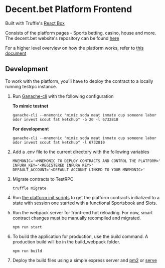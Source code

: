 # Decent.bet Platform Frontend

Built with Truffle's [React Box](http://truffleframework.com/boxes/react)

Consists of the platform pages - Sports betting, casino, house and more. The decent.bet website's repository can be found [here](https://github.com/decent-bet/web-frontend)

For a higher level overview on how the platform works, refer to [this document](https://github.com/decent-bet/platform-frontend/blob/master/docs/platform-architecture.md)

## Development

To work with the platform, you'll have to deploy the contract to a locally running testrpc instance. 

1. Run [Ganache-cli](https://github.com/trufflesuite/ganache-cli) with the following configuration

    **To mimic testnet**
    ```
    ganache-cli --mnemonic "mimic soda meat inmate cup someone labor odor invest scout fat ketchup" -b 20 -l 6732810
    ```
    
    **For development**
    ```
    ganache-cli --mnemonic "mimic soda meat inmate cup someone labor odor invest scout fat ketchup" -l 6732810
    ```
    
2. Add a .env file to the current directory with the following variables

    ```
    MNEMONIC='<MNEMONIC TO DEPLOY CONTRACTS AND CONTROL THE PLATFORM>'
    INFURA_KEY='<REGISTERED INFURA KEY>'
    DEFAULT_ACCOUNT='<DEFAULT ACCOUNT LINKED TO YOUR MNEMONIC>'
    ```
    
3. Migrate contracts to TestRPC

    ```
    truffle migrate
    ```
    
4. Run [the platform init scripts](https://github.com/decent-bet/platform-contracts-init) to get the platform contracts initialized to a state with session one started with a functional Sportsbook and Slots.
    
5. Run the webpack server for front-end hot reloading. For now, smart contract changes must be manually recompiled and migrated.

    ```
    npm run start
    ```

6. To build the application for production, use the build command. A production build will be in the build_webpack folder.

    ```
    npm run build
    ```

7. Deploy the build files using a simple express server and [pm2](https://github.com/Unitech/pm2) or [serve](https://github.com/zeit/serve)
